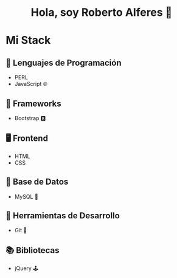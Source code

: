 <div align="center">
<h1 align="center">Hola, soy Roberto Alferes 👋</h1>
</div>

# Mi Stack
## 🚀 Lenguajes de Programación
- PERL
- JavaScript 🌐
  
## 🌱 Frameworks
- Bootstrap 🅱️

## 🖥️ Frontend
- HTML 
- CSS
  
## 💾 Base de Datos
- MySQL 🐬

## 🔧 Herramientas de Desarrollo
- Git 🐙
  
## 📚 Bibliotecas
- jQuery 🕹️
<!--
**raag2018/raag2018** is a ✨ _special_ ✨ repository because its `README.md` (this file) appears on your GitHub profile.

Here are some ideas to get you started:

- 🔭 I’m currently working on ...
- 🌱 I’m currently learning ...
- 👯 I’m looking to collaborate on ...
- 🤔 I’m looking for help with ...
- 💬 Ask me about ...
- 📫 How to reach me: ...
- 😄 Pronouns: ...
- ⚡ Fun fact: ...
-->
